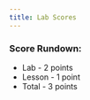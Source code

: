 ```yaml
---
title: Lab Scores
---
```


### Score Rundown:

- Lab - 2 points
- Lesson - 1 point
- Total - 3 points

<body>
    <div id="scores">
    </div>
</body>

<script>
    // put all scores and names in this array (order Z at top, A at bottom)
    let people = [
        ["name", "homework", "comment"],
        ["","/2", ""],
        ["","/2", ""],
        ["","/2", ""],
        ["","/2", ""],
        ["","/2", ""],
        ["","/2", ""],
        ["","/2", ""],
        ["","/2", ""],
        ["","/2", ""],
        ["","/2", ""],
        ["","/2", ""],
        ["","/2", ""],
        ["","/2", ""],
        ["","/2", ""],
        ["","/2", ""],
        ["","/2", ""],
        ["","/2", ""],
    ]

    // // iterates through array and creates tr's and td's for each index
    // function makeTableHTML(people) {
    //     var result = "<table>";
    //     result += "<thead><tr><th>Name</th><th>Lab Score (Peer)</th><th>Lesson Score (Peer)</th><th>Lab Score (Live)</th><th>Lab Score (Live)</th><th>Total</th></thead><tbody>";
    //     // Create header row. Better way to do this?
    //     //for (var i = 0; i < array.length; i++) {
    //     for (var i = people.length-1; i > 0; i--) {
    //         result += "<tr>";
    //         for (var j = 0; j < people[i].length; j++) {
    //             result += "<td>"+people[i][j]+"</td>";   
    //         }   
    //         result += "</tr>";
    //     }   
    //     result += "</tbody></table>";
    //     document.getElementById("scores").innerHTML = result;
    // }
    // makeTableHTML(people);

    const url = "https://abopsc-backend.dontntntnt.de";

    function initializeTable() {
        var myHeaders = new Headers();
        myHeaders.append("Content-Type", "application/json");

        var requestOptions = {
          method: 'GET',
          headers: myHeaders,
          mode: 'cors',
          cache: 'default', 
          credentials: 'include',
          redirect: 'manual',
        };

        fetch(
          url + `/api/person/all`, requestOptions
        )
          .then(response => response.text())
        .then(result => {
          console.log(result);
        })
        .catch(error => console.log('error', error));

        var result = "<table";
        result+="<thead><tr><th>Name</th><th>Homework Score</th></thead><tbody>";
        
        for (const person in response) {
            console.log(`${person.name}: ${response[person]}`);
        }

        result += "</tbody></table>";
        document.getElementById("scores").innerHTML = result;
    }
    initializeTable();
</script>
